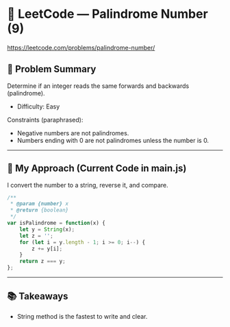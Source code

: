 # 🧠 LeetCode — Palindrome Number (9)
https://leetcode.com/problems/palindrome-number/

## 📌 Problem Summary
Determine if an integer reads the same forwards and backwards (palindrome).

- Difficulty: Easy

Constraints (paraphrased):
- Negative numbers are not palindromes.
- Numbers ending with 0 are not palindromes unless the number is 0.

---

## 🧠 My Approach (Current Code in main.js)
I convert the number to a string, reverse it, and compare.

```javascript
/**
 * @param {number} x
 * @return {boolean}
 */
var isPalindrome = function(x) {
    let y = String(x);
    let z = '';
    for (let i = y.length - 1; i >= 0; i--) {
        z += y[i];
    }
    return z === y;
};
```
---
## 📚 Takeaways
- String method is the fastest to write and clear.